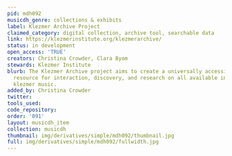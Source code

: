 ```yaml
---
pid: mdh092
musicdh_genre: collections & exhibits
label: Klezmer Archive Project
claimed_category: digital collection, archive tool, searchable data
link: https://klezmerinstitute.org/klezmerarchive/
status: in development
open_access: 'TRUE'
creators: Christina Crowder, Clara Byom
stewards: Klezmer Institute
blurb: The Klezmer Archive project aims to create a universally accessible, useful
  resource for interaction, discovery, and research on all available information about
  klezmer music.
added_by: Christina Crowder
twitter:
tools_used:
code_repository:
order: '091'
layout: musicdh_item
collection: musicdh
thumbnail: img/derivatives/simple/mdh092/thumbnail.jpg
full: img/derivatives/simple/mdh092/fullwidth.jpg
---
```

